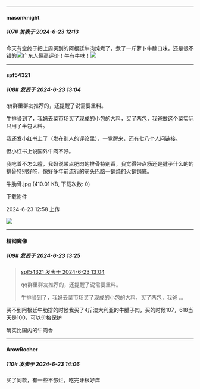 ﻿
*****

####  masonknight  
##### 107#       发表于 2024-6-23 12:13

今天有空终于把上周买到的阿根廷牛肉炖煮了，煮了一斤萝卜牛腩口味，还是很不错的<img src="https://static.saraba1st.com/image/smiley/face2017/057.png" referrerpolicy="no-referrer">广东人最高评价！牛有牛味！<img src="https://p.sda1.dev/18/aa0e33971319a5f7c654b5a27fb313ce/image.jpg" referrerpolicy="no-referrer">


*****

####  spf54321  
##### 108#       发表于 2024-6-23 13:04

qq群里群友推荐的，还提醒了说需要重料。

牛排骨到了，我妈去菜市场买了现成的小包的大料，买了两包，我爸做这个菜实际只用了半包大料。

我还发小红书上了（发在别人的评论里），一觉醒来，还有七八个人问链接。

但小红书上说国外牛肉不好。

我吃着不怎么膻，我妈说带点肥肉的排骨特别香，我觉得带点筋还是腱子什么的的排骨特别好吃，像好多年前流行的筋头巴脑一锅炖的火锅锅底。

牛肋骨.jpg
(410.01 KB, 下载次数: 0)

下载附件

2024-6-23 12:58 上传

<img src="https://img.saraba1st.com/forum/202406/23/125821gwvvrevxjxk99cnc.jpg" referrerpolicy="no-referrer">


*****

####  精钢魔像  
##### 109#       发表于 2024-6-23 13:25

<blockquote><a href="httphttps://bbs.saraba1st.com/2b/forum.php?mod=redirect&amp;goto=findpost&amp;pid=65345277&amp;ptid=2187400" target="_blank">spf54321 发表于 2024-6-23 13:04</a>

qq群里群友推荐的，还提醒了说需要重料。

牛排骨到了，我妈去菜市场买了现成的小包的大料，买了两包，我爸 ...</blockquote>
买不到阿根廷牛肋排的时候我买了4斤澳大利亚的牛腱子肉，买的时候107，618当天是100，可以价格保护

确实比国内的牛肉香


*****

####  ArowRocher  
##### 110#       发表于 2024-6-23 14:06

买了同款，有一些不够烂，吃完牙根好痒

